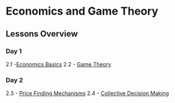 # Economics and Game Theory

## Lessons Overview
### Day 1

2.1 -[Economics Basics](./2.1-Economics_Basics)
2.2 - [Game Theory](./2-Economics/2.2-Game_Theory)

### Day 2

2.3 - [Price Finding Mechanisms](./2.3-Price_Finding_Mechanisms)
2.4 - [Collective Decision Making](./2.4-Collective_Decision_Making)
